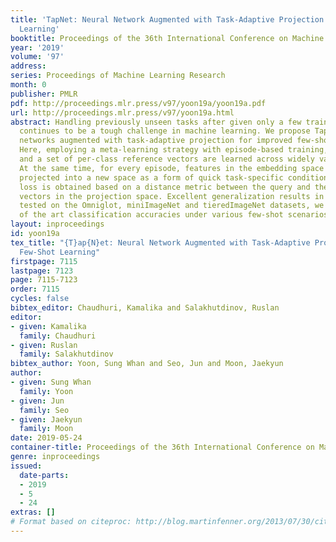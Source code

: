 ```yaml
---
title: 'TapNet: Neural Network Augmented with Task-Adaptive Projection for Few-Shot
  Learning'
booktitle: Proceedings of the 36th International Conference on Machine Learning
year: '2019'
volume: '97'
address: 
series: Proceedings of Machine Learning Research
month: 0
publisher: PMLR
pdf: http://proceedings.mlr.press/v97/yoon19a/yoon19a.pdf
url: http://proceedings.mlr.press/v97/yoon19a.html
abstract: Handling previously unseen tasks after given only a few training examples
  continues to be a tough challenge in machine learning. We propose TapNets, neural
  networks augmented with task-adaptive projection for improved few-shot learning.
  Here, employing a meta-learning strategy with episode-based training, a network
  and a set of per-class reference vectors are learned across widely varying tasks.
  At the same time, for every episode, features in the embedding space are linearly
  projected into a new space as a form of quick task-specific conditioning. The training
  loss is obtained based on a distance metric between the query and the reference
  vectors in the projection space. Excellent generalization results in this way. When
  tested on the Omniglot, miniImageNet and tieredImageNet datasets, we obtain state
  of the art classification accuracies under various few-shot scenarios.
layout: inproceedings
id: yoon19a
tex_title: "{T}ap{N}et: Neural Network Augmented with Task-Adaptive Projection for
  Few-Shot Learning"
firstpage: 7115
lastpage: 7123
page: 7115-7123
order: 7115
cycles: false
bibtex_editor: Chaudhuri, Kamalika and Salakhutdinov, Ruslan
editor:
- given: Kamalika
  family: Chaudhuri
- given: Ruslan
  family: Salakhutdinov
bibtex_author: Yoon, Sung Whan and Seo, Jun and Moon, Jaekyun
author:
- given: Sung Whan
  family: Yoon
- given: Jun
  family: Seo
- given: Jaekyun
  family: Moon
date: 2019-05-24
container-title: Proceedings of the 36th International Conference on Machine Learning
genre: inproceedings
issued:
  date-parts:
  - 2019
  - 5
  - 24
extras: []
# Format based on citeproc: http://blog.martinfenner.org/2013/07/30/citeproc-yaml-for-bibliographies/
---
```

